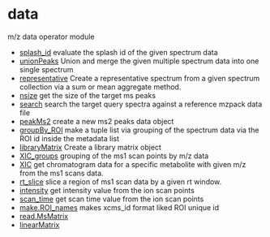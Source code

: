 ﻿# data

m/z data operator module

+ [splash_id](data/splash_id.1) evaluate the splash id of the given spectrum data
+ [unionPeaks](data/unionPeaks.1) Union and merge the given multiple spectrum data into one single spectrum
+ [representative](data/representative.1) Create a representative spectrum from a given spectrum collection via a sum or mean aggregate method.
+ [nsize](data/nsize.1) get the size of the target ms peaks
+ [search](data/search.1) search the target query spectra against a reference mzpack data file
+ [peakMs2](data/peakMs2.1) create a new ms2 peaks data object
+ [groupBy_ROI](data/groupBy_ROI.1) make a tuple list via grouping of the spectrum data via the ROI id inside the metadata list
+ [libraryMatrix](data/libraryMatrix.1) Create a library matrix object
+ [XIC_groups](data/XIC_groups.1) grouping of the ms1 scan points by m/z data
+ [XIC](data/XIC.1) get chromatogram data for a specific metabolite with given m/z from the ms1 scans data.
+ [rt_slice](data/rt_slice.1) slice a region of ms1 scan data by a given rt window.
+ [intensity](data/intensity.1) get intensity value from the ion scan points
+ [scan_time](data/scan_time.1) get scan time value from the ion scan points
+ [make.ROI_names](data/make.ROI_names.1) makes xcms_id format liked ROI unique id
+ [read.MsMatrix](data/read.MsMatrix.1) 
+ [linearMatrix](data/linearMatrix.1) 
